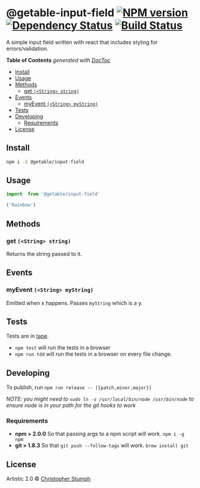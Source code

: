 # @getable-input-field [![NPM version][npm-image]][npm-url] [![Dependency Status][daviddm-url]][daviddm-image] [![Build Status][travis-image]][travis-url]

A simple input field written with react that includes styling for errors/validation.

<!-- START doctoc generated TOC please keep comment here to allow auto update -->
<!-- DON'T EDIT THIS SECTION, INSTEAD RE-RUN doctoc TO UPDATE -->
**Table of Contents**  *generated with [DocToc](https://github.com/thlorenz/doctoc)*

- [Install](#install)
- [Usage](#usage)
- [Methods](#methods)
  - [get `(<String> string)`](#get-string-string)
- [Events](#events)
  - [myEvent `(<String> myString)`](#myevent-string-mystring)
- [Tests](#tests)
- [Developing](#developing)
  - [Requirements](#requirements)
- [License](#license)

<!-- END doctoc generated TOC please keep comment here to allow auto update -->

## Install

```sh
npm i -S @getable/input-field
```


## Usage

```js
import  from '@getable/input-field'

('Rainbow')
```

## Methods
### get `(<String> string)`
Returns the string passed to it.

## Events
### myEvent `(<String> myString)`
Emitted when x happens. Passes `myString` which is a y.

## Tests
Tests are in [tape](https://github.com/substack/tape).


* `npm test` will run the tests in a browser
* `npm run tdd` will run the tests in a browser on every file change.


## Developing
To publish, run `npm run release -- [{patch,minor,major}]`

_NOTE: you might need to `sudo ln -s /usr/local/bin/node /usr/bin/node` to ensure node is in your path for the git hooks to work_

### Requirements
* **npm > 2.0.0** So that passing args to a npm script will work. `npm i -g npm`
* **git > 1.8.3** So that `git push --follow-tags` will work. `brew install git`

## License

Artistic 2.0 © [Christopher Stumph](christopherstumph.me)


[npm-url]: https://npmjs.org/package/@getable/input-field
[npm-image]: https://badge.fury.io/js/@getable/input-field.svg
[travis-url]: https://travis-ci.org/cstumph/@getable/input-field
[travis-image]: https://travis-ci.org/cstumph/@getable/input-field.svg?branch=master
[daviddm-url]: https://david-dm.org/cstumph/@getable/input-field.svg?theme=shields.io
[daviddm-image]: https://david-dm.org/cstumph/@getable/input-field
